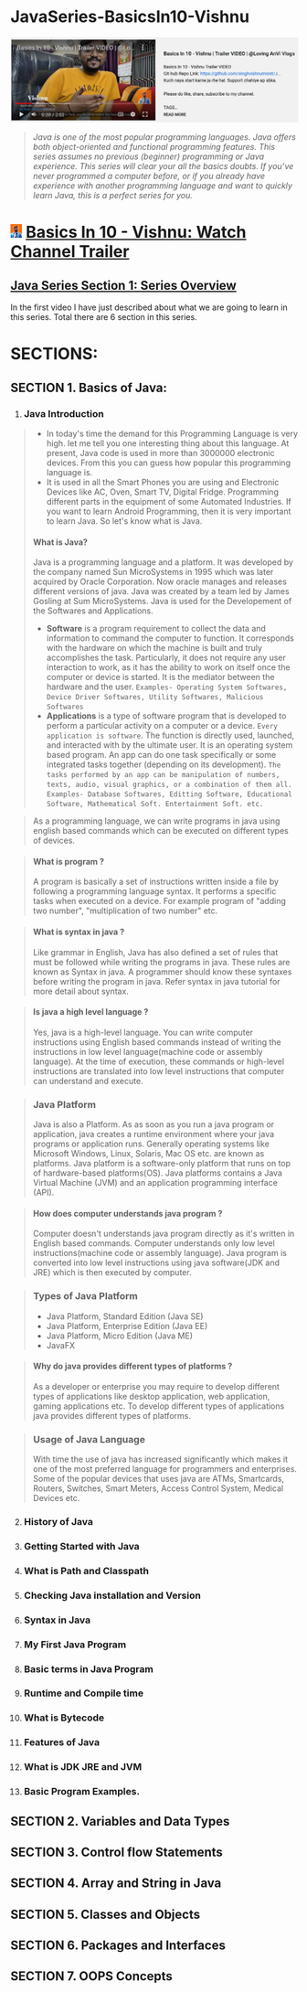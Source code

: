 # JavaSeries-BasicsIn10-Vishnu
<img src="https://github.com/singhvishnumnnit/JavaSeries-BasicsIn10-Vishnu/blob/main/channelFeature.png" alt="channelFeatureLogo" length="" width=""/> [](https://www.youtube.com/watch?v=tR6j-qrwdho&t=17s) 

> _Java is one of the most popular programming languages. Java offers both object-oriented and functional programming features. This series assumes no previous (beginner) programming or Java experience. This series will clear your all the basics doubts. If you’ve never programmed a computer before, or if you already have experience with another programming language and want to quickly learn Java, this is a perfect series for you._

# <img src="https://github.com/singhvishnumnnit/JavaSeries-BasicsIn10-Vishnu/blob/main/1.jpg" alt="vishnuPic" width="20"/> [Basics In 10 - Vishnu: Watch Channel Trailer](https://www.youtube.com/watch?v=tR6j-qrwdho&t=17s) 


## [Java Series Section 1: Series Overview](https://www.youtube.com/watch?v=fhkK7Rbd07o)
In the first video I have just described about what we are going to learn in this series. Total there are 6 section in this series.

# SECTIONS:

## SECTION 1. Basics of Java:
1. ### Java Introduction
> * In today's time the demand for this Programming Language is very high. let me tell you one interesting thing about this language. At present, Java code is used in more than 3000000 electronic devices. From this you can guess how popular this programming language is.
> * It is used in all the Smart Phones you are using and Electronic Devices like AC, Oven, Smart TV, Digital Fridge. Programming different parts in the equipment of some Automated Industries. If you want to learn Android Programming, then it is very important to learn Java. So let's know what is Java.
> #### What is Java?
> Java is a programming language and a platform. It was developed by the company named Sun MicroSystems in 1995 which was later acquired by Oracle Corporation. Now oracle manages and releases different versions of java. Java was created by a team led by James Gosling at Sum MicroSystems.
> Java is used for the Developement of the Softwares and Applications.
> - **Software** is a program requirement to collect the data and information to command the computer to function. It corresponds with the hardware on which the machine is built and truly accomplishes the task. Particularly, it does not require any user interaction to work, as it has the ability to work on itself once the computer or device is started. It is the mediator between the hardware and the user. `Examples- Operating System Softwares, Device Driver Softwares, Utility Softwares, Malicious Softwares`
> - **Applications** is a type of software program that is developed to perform a particular activity on a computer or a device. `Every application is software`. The function is directly used, launched, and interacted with by the ultimate user. It is an operating system based program. An app can do one task specifically or some integrated tasks together (depending on its development). `The tasks performed by an app can be manipulation of numbers, texts, audio, visual graphics, or a combination of them all. Examples- Database Softwares, Editting Software, Educational Software, Mathematical Soft. Entertainment Soft. etc.`

> As a programming language, we can write programs in java using english based commands which can be executed on different types of devices.

> #### What is program ?
> A program is basically a set of instructions written inside a file by following a programming language syntax. It performs a specific tasks when executed on a device. For example program of "adding two number", "multiplication of two number" etc.

> #### What is syntax in java ?
> Like grammar in English, Java has also defined a set of rules that must be followed while writing the programs in java. These rules are known as Syntax in java. A programmer should know these syntaxes before writing the program in java. Refer syntax in java tutorial for more detail about syntax. 

> #### Is java a high level language ?
> Yes, java is a high-level language. You can write computer instructions using English based commands instead of writing the instructions in low level language(machine code or assembly language). At the time of execution, these commands or high-level instructions are translated into low level instructions that computer can understand and execute.

> ### Java Platform
> Java is also a Platform. As as soon as you run a java program or application, java creates a runtime environment where your java programs or application runs. Generally operating systems like Microsoft Windows, Linux, Solaris, Mac OS etc. are known as platforms. Java platform is a software-only platform that runs on top of hardware-based platforms(OS). Java platforms contains a Java Virtual Machine (JVM) and an application programming interface (API). 

> #### How does computer understands java program ?
> Computer doesn't understands java program directly as it's written in English based commands. Computer understands only low level instructions(machine code or assembly language). Java program is converted into low level instructions using java software(JDK and JRE) which is then executed by computer.

> ### Types of Java Platform
> - Java Platform, Standard Edition (Java SE)
> - Java Platform, Enterprise Edition (Java EE)
> - Java Platform, Micro Edition (Java ME)
> - JavaFX

> #### Why do java provides different types of platforms ?
> As a developer or enterprise you may require to develop different types of applications like desktop application, web application, gaming applications etc. To develop different types of applications java provides different types of platforms.

> ### Usage of Java Language
> With time the use of java has increased significantly which makes it one of the most preferred language for programmers and enterprises.
>  Some of the popular devices that uses java are ATMs, Smartcards, Routers, Switches, Smart Meters, Access Control System, Medical Devices etc.

2. ### History of Java
3. ### Getting Started with Java
4. ### What is Path and Classpath
5. ### Checking Java installation and Version
6. ### Syntax in Java
7. ### My First Java Program
8. ### Basic terms in Java Program
9. ### Runtime and Compile time
10. ### What is Bytecode
11. ### Features of Java
12. ### What is JDK JRE and JVM
13. ### Basic Program Examples.
## SECTION 2. Variables and Data Types
## SECTION 3. Control flow Statements
## SECTION 4. Array and String in Java
## SECTION 5. Classes and Objects
## SECTION 6. Packages and Interfaces
## SECTION 7. OOPS Concepts
